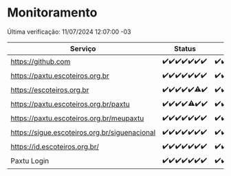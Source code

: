 # Monitoramento

Última verificação: 11/07/2024 12:07:00 -03

|Serviço|Status|Últimas 24h|
|---|---|---|
|https://github.com|<span title="2024-07-04: OK=24">✔️</span><span title="2024-07-05: OK=24">✔️</span><span title="2024-07-06: OK=24">✔️</span><span title="2024-07-07: OK=23">✔️</span><span title="2024-07-08: OK=24">✔️</span><span title="2024-07-09: OK=24">✔️</span><span title="2024-07-10: OK=15">✔️</span>|<span title="10/07/2024 12:08:00 -03 : 200">✔️</span><span title="10/07/2024 13:08:00 -03 : 200">✔️</span><span title="10/07/2024 14:06:00 -03 : 200">✔️</span><span title="10/07/2024 15:10:00 -03 : 200">✔️</span><span title="10/07/2024 16:07:00 -03 : 200">✔️</span><span title="10/07/2024 17:07:00 -03 : 200">✔️</span><span title="10/07/2024 18:06:00 -03 : 200">✔️</span><span title="10/07/2024 19:06:00 -03 : 200">✔️</span><span title="10/07/2024 20:07:00 -03 : 200">✔️</span><span title="10/07/2024 21:34:00 -03 : 200">✔️</span><span title="10/07/2024 22:57:00 -03 : 200">✔️</span><span title="10/07/2024 23:31:00 -03 : 200">✔️</span><span title="11/07/2024 00:10:00 -03 : 200">✔️</span><span title="11/07/2024 01:10:00 -03 : 200">✔️</span><span title="11/07/2024 02:07:00 -03 : 200">✔️</span><span title="11/07/2024 03:10:00 -03 : 200">✔️</span><span title="11/07/2024 04:07:00 -03 : 200">✔️</span><span title="11/07/2024 05:09:00 -03 : 200">✔️</span><span title="11/07/2024 06:07:00 -03 : 200">✔️</span><span title="11/07/2024 07:07:00 -03 : 200">✔️</span><span title="11/07/2024 08:06:00 -03 : 200">✔️</span><span title="11/07/2024 09:12:00 -03 : 200">✔️</span><span title="11/07/2024 10:11:00 -03 : 200">✔️</span><span title="11/07/2024 11:06:00 -03 : 200">✔️</span><span title="11/07/2024 12:07:00 -03 : 200">✔️</span>|
|https://paxtu.escoteiros.org.br|<span title="2024-07-04: OK=24">✔️</span><span title="2024-07-05: OK=24">✔️</span><span title="2024-07-06: OK=24">✔️</span><span title="2024-07-07: OK=23">✔️</span><span title="2024-07-08: OK=24">✔️</span><span title="2024-07-09: OK=24">✔️</span><span title="2024-07-10: OK=15">✔️</span>|<span title="10/07/2024 12:08:00 -03 : 200">✔️</span><span title="10/07/2024 13:08:00 -03 : 200">✔️</span><span title="10/07/2024 14:06:00 -03 : 200">✔️</span><span title="10/07/2024 15:10:00 -03 : 200">✔️</span><span title="10/07/2024 16:07:00 -03 : 200">✔️</span><span title="10/07/2024 17:07:00 -03 : 200">✔️</span><span title="10/07/2024 18:06:00 -03 : 200">✔️</span><span title="10/07/2024 19:06:00 -03 : 200">✔️</span><span title="10/07/2024 20:07:00 -03 : 200">✔️</span><span title="10/07/2024 21:34:00 -03 : 200">✔️</span><span title="10/07/2024 22:57:00 -03 : 200">✔️</span><span title="10/07/2024 23:31:00 -03 : 200">✔️</span><span title="11/07/2024 00:10:00 -03 : 200">✔️</span><span title="11/07/2024 01:10:00 -03 : 200">✔️</span><span title="11/07/2024 02:07:00 -03 : 200">✔️</span><span title="11/07/2024 03:10:00 -03 : 200">✔️</span><span title="11/07/2024 04:07:00 -03 : 200">✔️</span><span title="11/07/2024 05:09:00 -03 : 200">✔️</span><span title="11/07/2024 06:07:00 -03 : 200">✔️</span><span title="11/07/2024 07:07:00 -03 : 200">✔️</span><span title="11/07/2024 08:06:00 -03 : 200">✔️</span><span title="11/07/2024 09:12:00 -03 : 200">✔️</span><span title="11/07/2024 10:11:00 -03 : 200">✔️</span><span title="11/07/2024 11:06:00 -03 : 200">✔️</span><span title="11/07/2024 12:07:00 -03 : 200">✔️</span>|
|https://escoteiros.org.br|<span title="2024-07-04: OK=24">✔️</span><span title="2024-07-05: OK=24">✔️</span><span title="2024-07-06: OK=24">✔️</span><span title="2024-07-07: OK=23">✔️</span><span title="2024-07-08: OK=24">✔️</span><span title="2024-07-09: OK=22, Falhas=2">⚠️</span><span title="2024-07-10: OK=15">✔️</span>|<span title="10/07/2024 12:08:00 -03 : 200">✔️</span><span title="10/07/2024 13:08:00 -03 : 200">✔️</span><span title="10/07/2024 14:06:00 -03 : 200">✔️</span><span title="10/07/2024 15:10:00 -03 : 200">✔️</span><span title="10/07/2024 16:07:00 -03 : 200">✔️</span><span title="10/07/2024 17:07:00 -03 : 200">✔️</span><span title="10/07/2024 18:06:00 -03 : 200">✔️</span><span title="10/07/2024 19:06:00 -03 : 200">✔️</span><span title="10/07/2024 20:07:00 -03 : 200">✔️</span><span title="10/07/2024 21:34:00 -03 : 200">✔️</span><span title="10/07/2024 22:57:00 -03 : 200">✔️</span><span title="10/07/2024 23:31:00 -03 : 200">✔️</span><span title="11/07/2024 00:10:00 -03 : 200">✔️</span><span title="11/07/2024 01:10:00 -03 : 200">✔️</span><span title="11/07/2024 02:07:00 -03 : 200">✔️</span><span title="11/07/2024 03:10:00 -03 : 200">✔️</span><span title="11/07/2024 04:07:00 -03 : 200">✔️</span><span title="11/07/2024 05:09:00 -03 : 200">✔️</span><span title="11/07/2024 06:07:00 -03 : 200">✔️</span><span title="11/07/2024 07:07:00 -03 : 200">✔️</span><span title="11/07/2024 08:06:00 -03 : 200">✔️</span><span title="11/07/2024 09:12:00 -03 : 200">✔️</span><span title="11/07/2024 10:11:00 -03 : 200">✔️</span><span title="11/07/2024 11:06:00 -03 : 200">✔️</span><span title="11/07/2024 12:07:00 -03 : 200">✔️</span>|
|https://paxtu.escoteiros.org.br/paxtu|<span title="2024-07-04: OK=24">✔️</span><span title="2024-07-05: OK=24">✔️</span><span title="2024-07-06: OK=24">✔️</span><span title="2024-07-07: OK=23">✔️</span><span title="2024-07-08: OK=23, Falhas=1">⚠️</span><span title="2024-07-09: OK=24">✔️</span><span title="2024-07-10: OK=15">✔️</span>|<span title="10/07/2024 12:08:00 -03 : 200">✔️</span><span title="10/07/2024 13:08:00 -03 : 200">✔️</span><span title="10/07/2024 14:06:00 -03 : 200">✔️</span><span title="10/07/2024 15:10:00 -03 : 200">✔️</span><span title="10/07/2024 16:07:00 -03 : 200">✔️</span><span title="10/07/2024 17:07:00 -03 : 200">✔️</span><span title="10/07/2024 18:06:00 -03 : 200">✔️</span><span title="10/07/2024 19:06:00 -03 : 200">✔️</span><span title="10/07/2024 20:07:00 -03 : 200">✔️</span><span title="10/07/2024 21:34:00 -03 : 200">✔️</span><span title="10/07/2024 22:57:00 -03 : 200">✔️</span><span title="10/07/2024 23:31:00 -03 : 200">✔️</span><span title="11/07/2024 00:10:00 -03 : 200">✔️</span><span title="11/07/2024 01:10:00 -03 : 200">✔️</span><span title="11/07/2024 02:07:00 -03 : 200">✔️</span><span title="11/07/2024 03:10:00 -03 : 200">✔️</span><span title="11/07/2024 04:07:00 -03 : 200">✔️</span><span title="11/07/2024 05:09:00 -03 : 200">✔️</span><span title="11/07/2024 06:07:00 -03 : 200">✔️</span><span title="11/07/2024 07:07:00 -03 : 200">✔️</span><span title="11/07/2024 08:07:00 -03 : 200">✔️</span><span title="11/07/2024 09:12:00 -03 : 200">✔️</span><span title="11/07/2024 10:11:00 -03 : 200">✔️</span><span title="11/07/2024 11:06:00 -03 : 200">✔️</span><span title="11/07/2024 12:07:00 -03 : 200">✔️</span>|
|https://paxtu.escoteiros.org.br/meupaxtu|<span title="2024-07-04: OK=24">✔️</span><span title="2024-07-05: OK=24">✔️</span><span title="2024-07-06: OK=24">✔️</span><span title="2024-07-07: OK=23">✔️</span><span title="2024-07-08: OK=24">✔️</span><span title="2024-07-09: OK=24">✔️</span><span title="2024-07-10: OK=15">✔️</span>|<span title="10/07/2024 12:08:00 -03 : 200">✔️</span><span title="10/07/2024 13:08:00 -03 : 200">✔️</span><span title="10/07/2024 14:06:00 -03 : 200">✔️</span><span title="10/07/2024 15:10:00 -03 : 200">✔️</span><span title="10/07/2024 16:07:00 -03 : 200">✔️</span><span title="10/07/2024 17:07:00 -03 : 200">✔️</span><span title="10/07/2024 18:06:00 -03 : 200">✔️</span><span title="10/07/2024 19:06:00 -03 : 200">✔️</span><span title="10/07/2024 20:07:00 -03 : 200">✔️</span><span title="10/07/2024 21:34:00 -03 : 200">✔️</span><span title="10/07/2024 22:57:00 -03 : 200">✔️</span><span title="10/07/2024 23:31:00 -03 : 200">✔️</span><span title="11/07/2024 00:10:00 -03 : 200">✔️</span><span title="11/07/2024 01:10:00 -03 : 200">✔️</span><span title="11/07/2024 02:07:00 -03 : 200">✔️</span><span title="11/07/2024 03:10:00 -03 : 200">✔️</span><span title="11/07/2024 04:07:00 -03 : 200">✔️</span><span title="11/07/2024 05:09:00 -03 : 200">✔️</span><span title="11/07/2024 06:07:00 -03 : 200">✔️</span><span title="11/07/2024 07:07:00 -03 : 200">✔️</span><span title="11/07/2024 08:07:00 -03 : 200">✔️</span><span title="11/07/2024 09:12:00 -03 : 200">✔️</span><span title="11/07/2024 10:11:00 -03 : 200">✔️</span><span title="11/07/2024 11:06:00 -03 : 200">✔️</span><span title="11/07/2024 12:07:00 -03 : 200">✔️</span>|
|https://sigue.escoteiros.org.br/siguenacional|<span title="2024-07-04: OK=24">✔️</span><span title="2024-07-05: OK=24">✔️</span><span title="2024-07-06: OK=24">✔️</span><span title="2024-07-07: OK=23">✔️</span><span title="2024-07-08: OK=24">✔️</span><span title="2024-07-09: OK=24">✔️</span><span title="2024-07-10: OK=15">✔️</span>|<span title="10/07/2024 12:08:00 -03 : 200">✔️</span><span title="10/07/2024 13:08:00 -03 : 200">✔️</span><span title="10/07/2024 14:06:00 -03 : 200">✔️</span><span title="10/07/2024 15:10:00 -03 : 200">✔️</span><span title="10/07/2024 16:07:00 -03 : 200">✔️</span><span title="10/07/2024 17:07:00 -03 : 200">✔️</span><span title="10/07/2024 18:06:00 -03 : 200">✔️</span><span title="10/07/2024 19:06:00 -03 : 200">✔️</span><span title="10/07/2024 20:07:00 -03 : 200">✔️</span><span title="10/07/2024 21:34:00 -03 : 200">✔️</span><span title="10/07/2024 22:57:00 -03 : 200">✔️</span><span title="10/07/2024 23:31:00 -03 : 200">✔️</span><span title="11/07/2024 00:10:00 -03 : 200">✔️</span><span title="11/07/2024 01:10:00 -03 : 200">✔️</span><span title="11/07/2024 02:07:00 -03 : 200">✔️</span><span title="11/07/2024 03:10:00 -03 : 200">✔️</span><span title="11/07/2024 04:07:00 -03 : 200">✔️</span><span title="11/07/2024 05:09:00 -03 : 200">✔️</span><span title="11/07/2024 06:07:00 -03 : 200">✔️</span><span title="11/07/2024 07:07:00 -03 : 200">✔️</span><span title="11/07/2024 08:07:00 -03 : 200">✔️</span><span title="11/07/2024 09:12:00 -03 : 200">✔️</span><span title="11/07/2024 10:11:00 -03 : 200">✔️</span><span title="11/07/2024 11:06:00 -03 : 200">✔️</span><span title="11/07/2024 12:07:00 -03 : 200">✔️</span>|
|https://id.escoteiros.org.br/|<span title="2024-07-04: OK=24">✔️</span><span title="2024-07-05: OK=24">✔️</span><span title="2024-07-06: OK=24">✔️</span><span title="2024-07-07: OK=23">✔️</span><span title="2024-07-08: OK=24">✔️</span><span title="2024-07-09: OK=24">✔️</span><span title="2024-07-10: OK=15">✔️</span>|<span title="10/07/2024 12:08:00 -03 : 200">✔️</span><span title="10/07/2024 13:08:00 -03 : 200">✔️</span><span title="10/07/2024 14:06:00 -03 : 200">✔️</span><span title="10/07/2024 15:10:00 -03 : 200">✔️</span><span title="10/07/2024 16:07:00 -03 : 200">✔️</span><span title="10/07/2024 17:07:00 -03 : 200">✔️</span><span title="10/07/2024 18:06:00 -03 : 200">✔️</span><span title="10/07/2024 19:06:00 -03 : 200">✔️</span><span title="10/07/2024 20:07:00 -03 : 200">✔️</span><span title="10/07/2024 21:34:00 -03 : 200">✔️</span><span title="10/07/2024 22:57:00 -03 : 200">✔️</span><span title="10/07/2024 23:31:00 -03 : 200">✔️</span><span title="11/07/2024 00:10:00 -03 : 200">✔️</span><span title="11/07/2024 01:10:00 -03 : 200">✔️</span><span title="11/07/2024 02:07:00 -03 : 200">✔️</span><span title="11/07/2024 03:10:00 -03 : 200">✔️</span><span title="11/07/2024 04:07:00 -03 : 200">✔️</span><span title="11/07/2024 05:09:00 -03 : 200">✔️</span><span title="11/07/2024 06:07:00 -03 : 200">✔️</span><span title="11/07/2024 07:07:00 -03 : 200">✔️</span><span title="11/07/2024 08:07:00 -03 : 200">✔️</span><span title="11/07/2024 09:12:00 -03 : 200">✔️</span><span title="11/07/2024 10:11:00 -03 : 200">✔️</span><span title="11/07/2024 11:06:00 -03 : 200">✔️</span><span title="11/07/2024 12:07:00 -03 : 200">✔️</span>|
|Paxtu Login|<span title="2024-07-04: OK=24">✔️</span><span title="2024-07-05: OK=24">✔️</span><span title="2024-07-06: OK=24">✔️</span><span title="2024-07-07: OK=23">✔️</span><span title="2024-07-08: OK=24">✔️</span><span title="2024-07-09: OK=24">✔️</span><span title="2024-07-10: OK=15">✔️</span>|<span title="10/07/2024 12:08:00 -03 : 200">✔️</span><span title="10/07/2024 13:08:00 -03 : 200">✔️</span><span title="10/07/2024 14:06:00 -03 : 200">✔️</span><span title="10/07/2024 15:10:00 -03 : 200">✔️</span><span title="10/07/2024 16:07:00 -03 : 200">✔️</span><span title="10/07/2024 17:07:00 -03 : 200">✔️</span><span title="10/07/2024 18:06:00 -03 : 200">✔️</span><span title="10/07/2024 19:06:00 -03 : 200">✔️</span><span title="10/07/2024 20:07:00 -03 : 200">✔️</span><span title="10/07/2024 21:34:00 -03 : 200">✔️</span><span title="10/07/2024 22:57:00 -03 : 200">✔️</span><span title="10/07/2024 23:31:00 -03 : 200">✔️</span><span title="11/07/2024 00:10:00 -03 : 200">✔️</span><span title="11/07/2024 01:10:00 -03 : 200">✔️</span><span title="11/07/2024 02:07:00 -03 : 200">✔️</span><span title="11/07/2024 03:10:00 -03 : 200">✔️</span><span title="11/07/2024 04:07:00 -03 : 200">✔️</span><span title="11/07/2024 05:09:00 -03 : 200">✔️</span><span title="11/07/2024 06:07:00 -03 : 200">✔️</span><span title="11/07/2024 07:07:00 -03 : 200">✔️</span><span title="11/07/2024 08:07:00 -03 : 200">✔️</span><span title="11/07/2024 09:12:00 -03 : 200">✔️</span><span title="11/07/2024 10:11:00 -03 : 200">✔️</span><span title="11/07/2024 11:06:00 -03 : 200">✔️</span><span title="11/07/2024 12:07:00 -03 : 200">✔️</span>|
